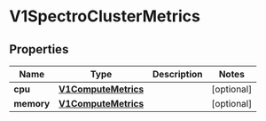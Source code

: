 # V1SpectroClusterMetrics

## Properties
Name | Type | Description | Notes
------------ | ------------- | ------------- | -------------
**cpu** | [**V1ComputeMetrics**](V1ComputeMetrics.md) |  |  [optional]
**memory** | [**V1ComputeMetrics**](V1ComputeMetrics.md) |  |  [optional]
